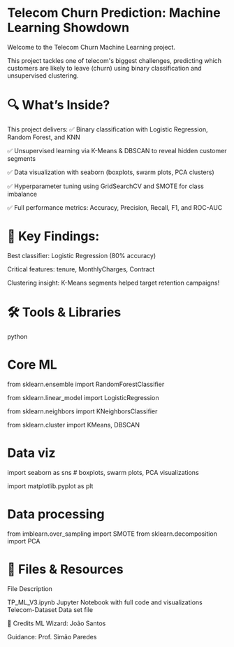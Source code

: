 # Telecom Churn Prediction: Machine Learning Showdown
Welcome to the Telecom Churn Machine Learning project.

This project tackles one of telecom's biggest challenges, predicting which customers are likely to leave (churn) using binary classification and unsupervised clustering. 

# 🔍 What’s Inside?
This project delivers:
✅ Binary classification with Logistic Regression, Random Forest, and KNN

✅ Unsupervised learning via K-Means & DBSCAN to reveal hidden customer segments

✅ Data visualization with seaborn (boxplots, swarm plots, PCA clusters)

✅ Hyperparameter tuning using GridSearchCV and SMOTE for class imbalance

✅ Full performance metrics: Accuracy, Precision, Recall, F1, and ROC-AUC

# 🎯 Key Findings: 

Best classifier: Logistic Regression (80% accuracy)

Critical features: tenure, MonthlyCharges, Contract

Clustering insight: K-Means segments helped target retention campaigns!

# 🛠 Tools & Libraries
python
# Core ML
from sklearn.ensemble import RandomForestClassifier

from sklearn.linear_model import LogisticRegression

from sklearn.neighbors import KNeighborsClassifier

from sklearn.cluster import KMeans, DBSCAN

# Data viz
import seaborn as sns  # boxplots, swarm plots, PCA visualizations

import matplotlib.pyplot as plt

# Data processing
from imblearn.over_sampling import SMOTE
from sklearn.decomposition import PCA

# 📂 Files & Resources
File	Description

TP_ML_V3.ipynb	Jupyter Notebook with full code and visualizations
Telecom-Dataset Data set file


🙏 Credits
ML Wizard: João Santos

Guidance: Prof. Simão Paredes
